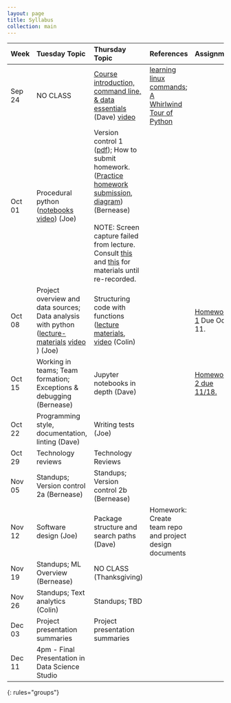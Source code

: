 ```yaml
---
layout: page
title: Syllabus
collection: main
---
```


| Week          | Tuesday Topic       | Thursday Topic     | References         | Assignment   |
|:--------------|:--------------------|:-------------------|:-------------------|:-------------|
|Sep 24 | NO CLASS | [Course introduction, command line, & data essentials](https://github.com/UWSEDS/LectureNotes/blob/master/01_Course_Introduction_Command_Line_Data_Essentials/01_Course_Introduction_Command_Line_Data_Essentials.pptx?raw=true) (Dave) [video](https://uw.hosted.panopto.com/Panopto/Pages/Viewer.aspx?id=a8b5dda0-778e-48d8-9f1d-a9680159ac29) | [learning linux commands](http://linuxcommand.org/lc3_learning_the_shell.php); [A Whirlwind Tour of Python](https://jakevdp.github.io/WhirlwindTourOfPython/) | |
|Oct 01  | Procedural python ([notebooks](https://github.com/UWSEDS/LectureNotes/tree/master/02_Procedural_Python) [video](https://uw.hosted.panopto.com/Panopto/Pages/Viewer.aspx?id=0e0e7114-c781-42cd-a0ea-a96d015b0504)) (Joe) | Version control 1 ([pdf](https://github.com/UWSEDS/LectureNotes/raw/master/03_Version_Control_1/03_Version_Control_1.pdf)); How to submit homework. ([Practice homework submission](https://classroom.github.com/a/_tncTrOr), [diagram](https://github.com/UWSEDS/LectureNotes/raw/master/03_Version_Control_1/Version_Control_Diagram_1.pdf)) (Bernease) <br><br> NOTE: Screen capture failed from lecture. Consult [this](https://swcarpentry.github.io/git-novice/) and [this](https://www.atlassian.com/git/tutorials) for materials until re-recorded. | |
|Oct 08  | Project overview and data sources; Data analysis with python ([lecture-materials](https://github.com/UWSEDS/LectureNotes/tree/master/04_ProjectOverview_AnalysisWorkflow) [video](https://uw.hosted.panopto.com/Panopto/Pages/Viewer.aspx?id=4c5e9e5b-8563-4adc-8511-a974015ac429) ) (Joe)      | Structuring code with functions ([lecture materials](https://github.com/UWSEDS/LectureNotes/blob/master/05_Functions/python_functions.ipynb), [video](https://uw.hosted.panopto.com/Panopto/Pages/Viewer.aspx?id=242c8e77-d252-4d80-9dd7-a976015c0aef) (Colin)|| [Homework 1](https://classroom.github.com/a/cgcLxAfZ) Due Oct 11. |
|Oct 15  | Working in teams; Team formation; Exceptions & debugging (Bernease)     | Jupyter notebooks in depth (Dave) | | [Homework 2 due 11/18.](https://classroom.github.com/a/9xEwb4S7) |
|Oct 22  | Programming style, documentation, linting (Dave)                              | Writing tests (Joe) | |
|Oct 29  | Technology reviews                                                      | Technology Reviews | |
|Nov 05  | Standups; Version control 2a  (Bernease)                                          | Standups; Version control 2b (Bernease) | |
|Nov 12  | Software design (Joe)                                                   | Package structure and search paths  (Dave) | Homework: Create team repo and project design documents|
|Nov 19  | Standups; ML Overview (Bernease)                                        | NO CLASS (Thanksgiving)
|Nov 26  | Standups; Text analytics (Colin)                                        | Standups; TBD | |
|Dec 03  | Project presentation summaries                                          | Project presentation summaries  ||
|Dec 11  | 4pm - Final Presentation in Data Science Studio | ||
{: rules="groups"}
